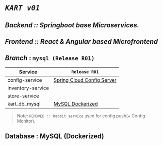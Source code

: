 # _`KART v01`_
## _Backend   ::  Springboot base Microservices._
## _Frontend ::  React & Angular based Microfrontend_

## _Branch_ : `mysql (Release R01)`

| Service | `Release R01`  |
| ------ | ------ |
| config-service | [Spring Cloud Config Server][PlDb] |
| inventory-service |  |
| store-service |  |
| kart_db_mysql | [MySQL Dockerized][PlOd] |

> Note: `REMOVED :: Rabbit service` used for config push(+ Config Monitor).

## Database : MySQL (Dockerized) 

   [PlDb]: <https://github.com/joemccann/dillinger/tree/master/plugins/dropbox/README.md>
   [PlOd]: <https://github.com/joemccann/dillinger/tree/master/plugins/onedrive/README.md>
